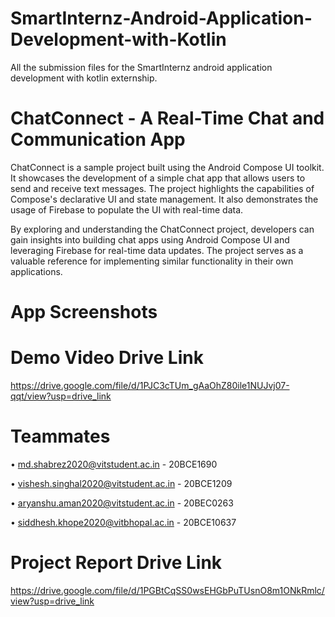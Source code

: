 # SmartInternz-Android-Application-Development-with-Kotlin
All the submission files for the SmartInternz android application development with kotlin externship.

# ChatConnect - A Real-Time Chat and Communication App
ChatConnect is a sample project built using the Android Compose UI toolkit. It showcases the development of a simple chat app that allows users to send and receive text messages. The project highlights the capabilities of Compose's declarative UI and state management. It also demonstrates the usage of Firebase to populate the UI with real-time data.

By exploring and understanding the ChatConnect project, developers can gain insights into building chat apps using Android Compose UI and leveraging Firebase for real-time data updates. The project serves as a valuable reference for implementing similar functionality in their own applications.

# App Screenshots

# Demo Video Drive Link
https://drive.google.com/file/d/1PJC3cTUm_gAaOhZ80ile1NUJvj07-qqt/view?usp=drive_link

# Teammates
•	md.shabrez2020@vitstudent.ac.in - 20BCE1690 

•	vishesh.singhal2020@vitstudent.ac.in - 20BCE1209 

•	aryanshu.aman2020@vitstudent.ac.in - 20BEC0263 

•	siddhesh.khope2020@vitbhopal.ac.in - 20BCE10637

# Project Report Drive Link
https://drive.google.com/file/d/1PGBtCqSS0wsEHGbPuTUsnO8m1ONkRmlc/view?usp=drive_link
